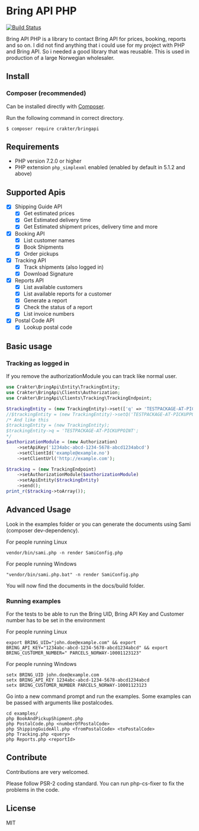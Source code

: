 # Bring API PHP
[![Build Status](https://travis-ci.org/crakter/bringapi.svg?branch=master)](https://travis-ci.org/crakter/bringapi)

Bring API PHP is a library to contact Bring API for prices, booking, reports and so on.
I did not find anything that i could use for my project with PHP and Bring API. So i needed a good library that was reusable.
This is used in production of a large Norwegian wholesaler.

## Install

### Composer (recommended)

Can be installed directly with [Composer](https://getcomposer.org/).

Run the following command in correct directory.
```
$ composer require crakter/bringapi
```

## Requirements

* PHP version 7.2.0 or higher
* PHP extension `php_simplexml` enabled (enabled by default in 5.1.2 and above)

## Supported Apis

- [x] Shipping Guide API
    - [x] Get estimated prices
    - [x] Get Estimated delivery time
    - [x] Get Estimated shipment prices, delivery time and more
- [x] Booking API
    - [x] List customer names
    - [x] Book Shipments
    - [x] Order pickups
- [x] Tracking API
    - [x] Track shipments (also logged in)
    - [x] Download Signature
- [x] Reports API
    - [x] List available customers
    - [x] List available reports for a customer
    - [x] Generate a report
    - [x] Check the status of a report
    - [x] List invoice numbers
- [x] Postal Code API
    - [x] Lookup postal code

## Basic usage

### Tracking as logged in

If you remove the authorizationModule you can track like normal user.

```php
use Crakter\BringApi\Entity\TrackingEntity;
use Crakter\BringApi\Clients\Authorization;
use Crakter\BringApi\Clients\Tracking\TrackingEndpoint;

$trackingEntity = (new TrackingEntity)->set(['q' => 'TESTPACKAGE-AT-PICKUPPOINT']); // Can be used like this
//$trackingEntity = (new TrackingEntity)->setQ('TESTPACKAGE-AT-PICKUPPOINT'); // Can also be used like this
/* And like this
$trackingEntity = (new TrackingEntity);
$trackingEntity->q = 'TESTPACKAGE-AT-PICKUPPOINT';
*/
$authorizationModule = (new Authorization)
    ->setApiKey('1234abc-abcd-1234-5678-abcd1234abcd')
    ->setClientId('example@example.no')
    ->setClientUrl('http://example.com');

$tracking = (new TrackingEndpoint)
    ->setAuthorizationModule($authorizationModule)
    ->setApiEntity($trackingEntity)
    ->send();
print_r($tracking->toArray());
```

## Advanced Usage

Look in the examples folder or you can generate the documents using Sami (composer dev-dependency).

For people running Linux

```
vendor/bin/sami.php -n render SamiConfig.php
```

For people running Windows

```
"vendor/bin/sami.php.bat" -n render SamiConfig.php
```

You will now find the documents in the docs/build folder.

### Running examples

For the tests to be able to run the Bring UID, Bring API Key and Customer number has to be set in the environment

For people running Linux

```
export BRING_UID="john.doe@example.com" && export BRING_API_KEY="1234abc-abcd-1234-5678-abcd1234abcd" && export BRING_CUSTOMER_NUMBER="	PARCELS_NORWAY-10001123123"
```

For people running Windows

```
setx BRING_UID john.doe@example.com
setx BRING_API_KEY 1234abc-abcd-1234-5678-abcd1234abcd
setx BRING_CUSTOMER_NUMBER PARCELS_NORWAY-10001123123
```

Go into a new command prompt and run the examples.
Some examples can be passed with arguments like postalcodes.
```
cd examples/
php BookAndPickupShipment.php
php PostalCode.php <numberOfPostalCode>
php ShippingGuideAll.php <fromPostalCode> <toPostalCode>
php Tracking.php <query>
php Reports.php <reportId>
```

## Contribute

Contributions are very welcomed.

Please follow PSR-2 coding standard. You can run php-cs-fixer to fix the problems in the code.

## License

MIT
